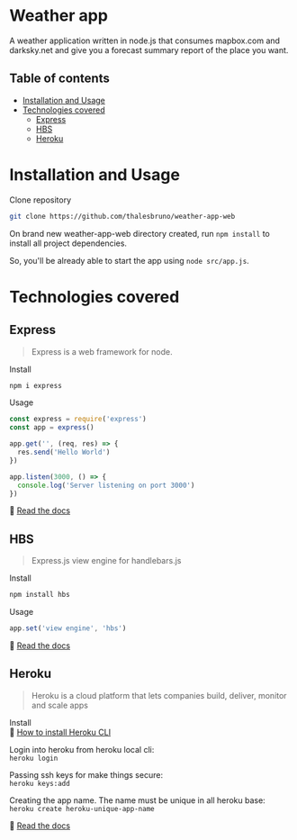 Weather app
===============
A weather application written in node.js that consumes mapbox.com and darksky.net and give you a forecast summary report of
the place you want. 

<!--ts-->
Table of contents
-----------------
* [Installation and Usage](#installation-and-usage)
* [Technologies covered](#technologies-covered)
  * [Express](#express)
  * [HBS](#hbs)
  * [Heroku](#heroku)

<!--te-->
Installation and Usage
======================

Clone repository  
```bash
git clone https://github.com/thalesbruno/weather-app-web
```

On brand new weather-app-web directory created, run `npm install` to install all project dependencies.  

So, you'll be already able to start the app using `node src/app.js`.  


Technologies covered
====================

Express
-------
>Express is a web framework for node.

Install  
```bash
npm i express
```

Usage  
```javascript
const express = require('express')
const app = express()

app.get('', (req, res) => {
  res.send('Hello World')
})

app.listen(3000, () => {
  console.log('Server listening on port 3000')
})
```

:page_facing_up: [Read the docs](https://expressjs.com/en/4x/api.html)

HBS
---
>Express.js view engine for handlebars.js

Install  
```bash
npm install hbs
```

Usage  
```javascript
app.set('view engine', 'hbs')
```

:page_facing_up: [Read the docs](https://www.npmjs.com/package/hbs)

Heroku
------
>Heroku is a cloud platform that lets companies build, deliver, monitor and scale apps

Install  
:page_facing_up: [How to install Heroku CLI](https://devcenter.heroku.com/articles/heroku-cli)

Login into heroku from heroku local cli:  
`heroku login`

Passing ssh keys for make things secure:  
`heroku keys:add`

Creating the app name. The name must be unique in all heroku base:  
`heroku create heroku-unique-app-name`

:page_facing_up: [Read the docs](https://devcenter.heroku.com/categories/reference)
